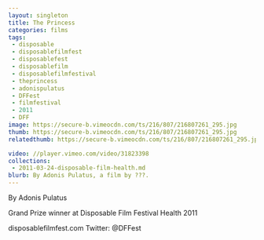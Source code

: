 ```yaml
---
layout: singleton
title: The Princess
categories: films
tags:
 - disposable
 - disposablefilmfest
 - disposablefest
 - disposablefilm
 - disposablefilmfestival
 - theprincess
 - adonispulatus
 - DFFest
 - filmfestival
 - 2011
 - DFF
image: https://secure-b.vimeocdn.com/ts/216/807/216807261_295.jpg
thumb: https://secure-b.vimeocdn.com/ts/216/807/216807261_295.jpg
relatedthumb: https://secure-b.vimeocdn.com/ts/216/807/216807261_295.jpg

video: //player.vimeo.com/video/31823398
collections:
 - 2011-03-24-disposable-film-health.md
blurb: By Adonis Pulatus, a film by ???.
---
```


By Adonis Pulatus

Grand Prize winner at Disposable Film Festival Health 2011

disposablefilmfest.com
Twitter: @DFFest